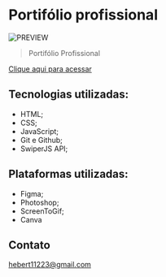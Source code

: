 # Portifólio profissional

![PREVIEW](/assets/preview.gif)

> Portifólio Profissional

[Clique aqui para acessar](https://herbertribeiro19.github.io/Portifolio/)

## Tecnologias utilizadas:
- HTML;
- CSS;
- JavaScript;
- Git e Github;
- SwiperJS API;

## Plataformas utilizadas:
- Figma;
- Photoshop;
- ScreenToGif;
- Canva

## Contato
hebert11223@gmail.com



